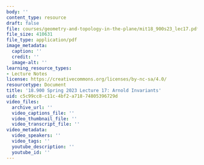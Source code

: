 ```yaml
---
body: ''
content_type: resource
draft: false
file: courses/geometry-and-topology-in-the-plane/mit18_900s23_lec17.pdf
file_size: 410631
file_type: application/pdf
image_metadata:
  caption: ''
  credit: ''
  image-alt: ''
learning_resource_types:
- Lecture Notes
license: https://creativecommons.org/licenses/by-nc-sa/4.0/
resourcetype: Document
title: '18.900 Spring 2023 Lecture 17: Arnold Invariants'
uid: c5c99cc8-c11c-4bf2-a718-74805396729d
video_files:
  archive_url: ''
  video_captions_file: ''
  video_thumbnail_file: ''
  video_transcript_file: ''
video_metadata:
  video_speakers: ''
  video_tags: ''
  youtube_description: ''
  youtube_id: ''
---
```

